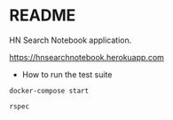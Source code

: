 # README

HN Search Notebook application.

https://hnsearchnotebook.herokuapp.com

* How to run the test suite

`docker-compose start`

`rspec`
